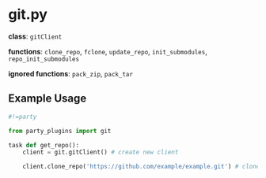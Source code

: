 # git.py

**class**: ``gitClient``

**functions**: ``clone_repo``, ``fclone``, ``update_repo``, ``init_submodules``, ``repo_init_submodules``

**ignored functions**: ``pack_zip``, ``pack_tar``

## Example Usage

```py
#!=party

from party_plugins import git

task def get_repo():
	client = git.gitClient() # create new client

	client.clone_repo('https://github.com/example/example.git') # clone repo
```
